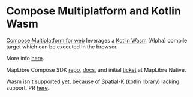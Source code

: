 # Compose Multiplatform and Kotlin Wasm

[Compose Multiplatform for web](https://www.jetbrains.com/lp/compose-multiplatform/) leverages a [Kotlin Wasm](https://kotlinlang.org/docs/wasm-overview.html) (Alpha) compile target which can be executed in the browser.

More info [here](https://github.com/Kotlin/kotlin-wasm-examples/tree/main/compose-imageviewer#compose-multiplatform-for-web).

MapLibre Compose SDK [repo](https://github.com/maplibre/maplibre-compose), [docs](https://maplibre.org/maplibre-compose/), and initial [ticket](https://github.com/maplibre/maplibre-native/issues/2638) at MapLibre Native.

Wasm isn't supported yet, because of Spatial-K (kotlin library) lacking support. PR [here](https://github.com/dellisd/spatial-k/pull/142).
